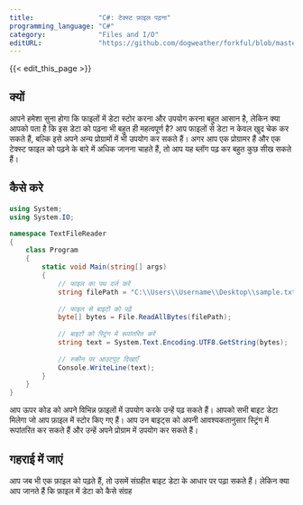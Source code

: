 ```yaml
---
title:                "C#: टेक्स्ट फ़ाइल पढ़ना"
programming_language: "C#"
category:             "Files and I/O"
editURL:              "https://github.com/dogweather/forkful/blob/master/content/hi/c-sharp/reading-a-text-file.md"
---
```


{{< edit_this_page >}}

## क्यों

आपने हमेशा सुना होगा कि फाइलों में डेटा स्टोर करना और उपयोग करना बहुत आसान है, लेकिन क्या आपको पता है कि इस डेटा को पढ़ना भी बहुत ही महत्वपूर्ण है? आप फाइलों से डेटा न केवल खुद चेक कर सकते हैं, बल्कि इसे अपने अन्य प्रोग्रामों में भी उपयोग कर सकते हैं। अगर आप एक प्रोग्रामर हैं और एक टेक्स्ट फाइल को पढ़ने के बारे में अधिक जानना चाहते हैं, तो आप यह ब्लॉग पढ़ कर बहुत कुछ सीख सकते हैं।

## कैसे करे

```C#
using System;
using System.IO;

namespace TextFileReader
{
    class Program
    {
        static void Main(string[] args)
        {
            // फाइल का पथ दर्ज करें
            string filePath = "C:\\Users\\Username\\Desktop\\sample.txt";
            
            // फाइल से बाइटों को पढ़ें
            byte[] bytes = File.ReadAllBytes(filePath);
            
            // बाइटों को स्ट्रिंग में रूपांतरित करें
            string text = System.Text.Encoding.UTF8.GetString(bytes);
            
            // स्क्रीन पर आउटपुट दिखाएँ
            Console.WriteLine(text);
        }
    }
}
```

आप ऊपर कोड को अपने विभिन्न फ़ाइलों में उपयोग करके उन्हें पढ़ सकते हैं। आपको सभी बाइट डेटा मिलेगा जो आप फ़ाइल में स्टोर किए गए हैं। आप उन बाइट्स को अपनी आवश्यकतानुसार स्ट्रिंग में रूपांतरित कर सकते हैं और उन्हें अपने प्रोग्राम में उपयोग कर सकते हैं।

## गहराई में जाएं

आप जब भी एक फ़ाइल को पढ़ते हैं, तो उसमें संग्रहीत बाइट डेटा के आधार पर पढ़ा सकते हैं। लेकिन क्या आप जानते हैं कि फ़ाइल में डेटा को कैसे संग्रह